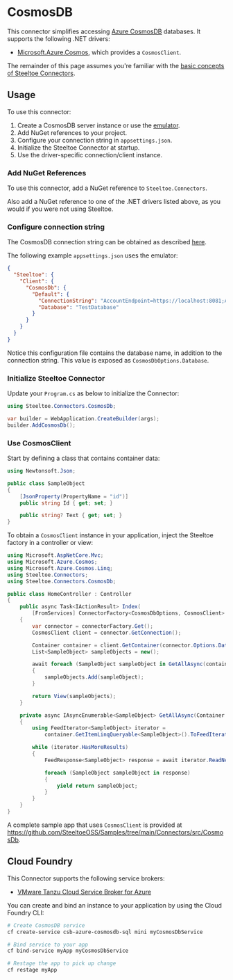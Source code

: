 # CosmosDB

This connector simplifies accessing [Azure CosmosDB](https://azure.microsoft.com/products/cosmos-db/) databases.
It supports the following .NET drivers:
- [Microsoft.Azure.Cosmos](https://www.nuget.org/packages/Microsoft.Azure.Cosmos), which provides a `CosmosClient`.

The remainder of this page assumes you're familiar with the [basic concepts of Steeltoe Connectors](./usage.md).

## Usage

To use this connector:

1. Create a CosmosDB server instance or use the [emulator](https://learn.microsoft.com/azure/cosmos-db/local-emulator).
1. Add NuGet references to your project.
1. Configure your connection string in `appsettings.json`.
1. Initialize the Steeltoe Connector at startup.
1. Use the driver-specific connection/client instance.

### Add NuGet References

To use this connector, add a NuGet reference to `Steeltoe.Connectors`.

Also add a NuGet reference to one of the .NET drivers listed above, as you would if you were not using Steeltoe.

### Configure connection string

The CosmosDB connection string can be obtained as described [here](https://learn.microsoft.com/azure/cosmos-db/nosql/how-to-dotnet-get-started#retrieve-your-account-connection-string).

The following example `appsettings.json` uses the emulator:

```json
{
  "Steeltoe": {
    "Client": {
      "CosmosDb": {
        "Default": {
          "ConnectionString": "AccountEndpoint=https://localhost:8081;AccountKey=C2y6yDjf5/R+ob0N8A7Cgv30VRDJIWEHLM+4QDU5DE2nQ9nDuVTqobD4b8mGGyPMbIZnqyMsEcaGQy67XIw/Jw==",
          "Database": "TestDatabase"
        }
      }
    }
  }
}
```

Notice this configuration file contains the database name, in addition to the connection string. This value is exposed
as `CosmosDbOptions.Database`.

### Initialize Steeltoe Connector

Update your `Program.cs` as below to initialize the Connector:

```csharp
using Steeltoe.Connectors.CosmosDb;

var builder = WebApplication.CreateBuilder(args);
builder.AddCosmosDb();
```

### Use CosmosClient

Start by defining a class that contains container data:
```csharp
using Newtonsoft.Json;

public class SampleObject
{
    [JsonProperty(PropertyName = "id")]
    public string Id { get; set; }

    public string? Text { get; set; }
}
```

To obtain a `CosmosClient` instance in your application, inject the Steeltoe factory in a controller or view:

```csharp
using Microsoft.AspNetCore.Mvc;
using Microsoft.Azure.Cosmos;
using Microsoft.Azure.Cosmos.Linq;
using Steeltoe.Connectors;
using Steeltoe.Connectors.CosmosDb;

public class HomeController : Controller
{
    public async Task<IActionResult> Index(
        [FromServices] ConnectorFactory<CosmosDbOptions, CosmosClient> connectorFactory)
    {
        var connector = connectorFactory.Get();
        CosmosClient client = connector.GetConnection();

        Container container = client.GetContainer(connector.Options.Database, "TestContainer");
        List<SampleObject> sampleObjects = new();

        await foreach (SampleObject sampleObject in GetAllAsync(container))
        {
            sampleObjects.Add(sampleObject);
        }

        return View(sampleObjects);
    }

    private async IAsyncEnumerable<SampleObject> GetAllAsync(Container container)
    {
        using FeedIterator<SampleObject> iterator =
            container.GetItemLinqQueryable<SampleObject>().ToFeedIterator();

        while (iterator.HasMoreResults)
        {
            FeedResponse<SampleObject> response = await iterator.ReadNextAsync();

            foreach (SampleObject sampleObject in response)
            {
                yield return sampleObject;
            }
        }
    }
}
```

A complete sample app that uses `CosmosClient` is provided at https://github.com/SteeltoeOSS/Samples/tree/main/Connectors/src/CosmosDb.

## Cloud Foundry

This Connector supports the following service brokers:
- [VMware Tanzu Cloud Service Broker for Azure](https://docs.vmware.com/en/Tanzu-Cloud-Service-Broker-for-Azure/1.4/csb-azure/GUID-index.html)

You can create and bind an instance to your application by using the Cloud Foundry CLI:

```bash
# Create CosmosDB service
cf create-service csb-azure-cosmosdb-sql mini myCosmosDbService

# Bind service to your app
cf bind-service myApp myCosmosDbService

# Restage the app to pick up change
cf restage myApp
```
